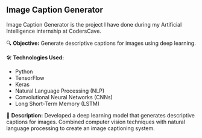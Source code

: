 ## Image Caption Generator
Image Caption Generator is the project I have done during my Artificial Intelligence internship at CodersCave.

🔍 **Objective:** Generate descriptive captions for images using deep learning.

🛠 **Technologies Used:**
- Python
- TensorFlow
- Keras
- Natural Language Processing (NLP)
- Convolutional Neural Networks (CNNs)
- Long Short-Term Memory (LSTM)

📝 **Description:**
Developed a deep learning model that generates descriptive captions for images. Combined computer vision techniques with natural language processing to create an image captioning system.
